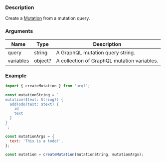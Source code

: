 ### Description

Create a [Mutation](../types/mutation-query.md) from a mutation query.

### Arguments

| Name      | Type    | Description                                 |
| --------- | ------- | ------------------------------------------- |
| query     | string  | A GraphQL mutation query string.            |
| variables | object? | A collection of GraphQL mutation variables. |

### Example

```jsx
import { createMutation } from 'urql';

const mutationString = `
mutation($text: String!) {
  addTodo(text: $text) {
    id
    text
  }
}
`;

const mutationArgs = {
  text: 'This is a todo!',
};

const mutation = createMutation(mutationString, mutationArgs);
```
